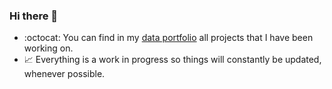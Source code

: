 ### Hi there 👋


- :octocat: You can find in my [data portfolio](https://lanhoang82.github.io/LanHoang.github.io/) all projects that I have been working on.
- :chart_with_upwards_trend: Everything is a work in progress so things will constantly be updated, whenever possible.

